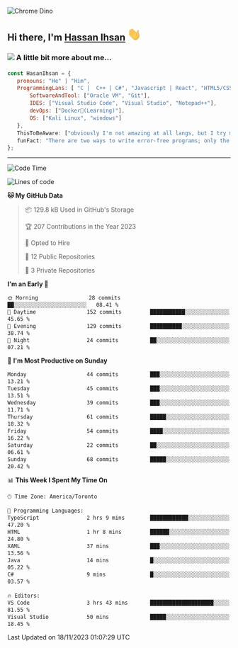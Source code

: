  <!--
**HasanIhsan/HasanIhsan** is a ✨ _special_ ✨ repository because its `README.md` (this file) appears on your GitHub profile.
-->

![Chrome Dino](https://mir-s3-cdn-cf.behance.net/project_modules/max_1200/4ff07986208593.5d9a654e92f36.gif)


<h2 align="left">Hi there, I'm <a href="https://www.linkedin.com/in/hassan-ihsan-045b11231/" target="_blank" rel="noopener noreferrer">Hassan Ihsan</a> <img src="https://raw.githubusercontent.com/ABSphreak/ABSphreak/master/gifs/Hi.gif" height="30" />
 
 
 ### <img src="https://media.giphy.com/media/VgCDAzcKvsR6OM0uWg/giphy.gif" width="50"> A little bit more about me...  
 
 ```javascript
const HasanIhsan = {
    pronouns: "He" | "Him",
    ProgrammingLans: [ "C |  C++ | C#", "Javascript | React", "HTML5/CSS", "JSON", "Java"],
        SoftwareAndTool: ["Oracle VM", "Git"],
        IDES: ["Visual Studio Code", "Visual Studio", "Notepad++"],
        devOps: ["Docker🐳(Learning)"], 
        OS: ["Kali Linux", "windows"]
    },
    ThisToBeAware: ["obviously I'm not amazing at all langs, but I try my best not to go rusty"], 
    funFact: "There are two ways to write error-free programs; only the third one works"
};
```
 
 --- 

<!--START_SECTION:waka-->
![Code Time](http://img.shields.io/badge/Code%20Time-248%20hrs%2029%20mins-blue)

![Lines of code](https://img.shields.io/badge/From%20Hello%20World%20I%27ve%20Written-1.0%20million%20lines%20of%20code-blue)

**🐱 My GitHub Data** 

> 📦 129.8 kB Used in GitHub's Storage 
 > 
> 🏆 207 Contributions in the Year 2023
 > 
> 💼 Opted to Hire
 > 
> 📜 12 Public Repositories 
 > 
> 🔑 3 Private Repositories 
 > 
**I'm an Early 🐤** 

```text
🌞 Morning                28 commits          ██░░░░░░░░░░░░░░░░░░░░░░░   08.41 % 
🌆 Daytime                152 commits         ███████████░░░░░░░░░░░░░░   45.65 % 
🌃 Evening                129 commits         ██████████░░░░░░░░░░░░░░░   38.74 % 
🌙 Night                  24 commits          ██░░░░░░░░░░░░░░░░░░░░░░░   07.21 % 
```
📅 **I'm Most Productive on Sunday** 

```text
Monday                   44 commits          ███░░░░░░░░░░░░░░░░░░░░░░   13.21 % 
Tuesday                  45 commits          ███░░░░░░░░░░░░░░░░░░░░░░   13.51 % 
Wednesday                39 commits          ███░░░░░░░░░░░░░░░░░░░░░░   11.71 % 
Thursday                 61 commits          █████░░░░░░░░░░░░░░░░░░░░   18.32 % 
Friday                   54 commits          ████░░░░░░░░░░░░░░░░░░░░░   16.22 % 
Saturday                 22 commits          ██░░░░░░░░░░░░░░░░░░░░░░░   06.61 % 
Sunday                   68 commits          █████░░░░░░░░░░░░░░░░░░░░   20.42 % 
```


📊 **This Week I Spent My Time On** 

```text
🕑︎ Time Zone: America/Toronto

💬 Programming Languages: 
TypeScript               2 hrs 9 mins        ████████████░░░░░░░░░░░░░   47.20 % 
HTML                     1 hr 8 mins         ██████░░░░░░░░░░░░░░░░░░░   24.80 % 
XAML                     37 mins             ███░░░░░░░░░░░░░░░░░░░░░░   13.56 % 
Java                     14 mins             █░░░░░░░░░░░░░░░░░░░░░░░░   05.22 % 
C#                       9 mins              █░░░░░░░░░░░░░░░░░░░░░░░░   03.57 % 

🔥 Editors: 
VS Code                  3 hrs 43 mins       ████████████████████░░░░░   81.55 % 
Visual Studio            50 mins             █████░░░░░░░░░░░░░░░░░░░░   18.45 % 
```


 Last Updated on 18/11/2023 01:07:29 UTC
<!--END_SECTION:waka-->
 
 
